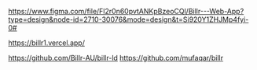 https://www.figma.com/file/Fl2r0n60pvtANKpBzeoCQl/Billr---Web-App?type=design&node-id=2710-30076&mode=design&t=Si920Y1ZHJMp4fyi-0#


https://billr1.vercel.app/


https://github.com/Billr-AU/billr-ld
https://github.com/mufaqar/billr